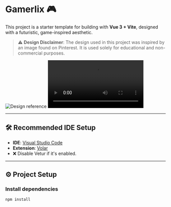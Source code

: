 # Gamerlix 🎮

This project is a starter template for building with **Vue 3 + Vite**, designed with a futuristic, game-inspired aesthetic.

> ⚠️ **Design Disclaimer**: The design used in this project was inspired by an image found on Pinterest. It is used solely for educational and non-commercial purposes.

![Design reference](![image](https://github.com/user-attachments/assets/609d4049-5bda-4416-8b05-ac2214db7479))
![Web result](https://i.imgur.com/0JI9r8o.mp4)

---

## 🛠️ Recommended IDE Setup

- **IDE**: [Visual Studio Code](https://code.visualstudio.com/)
- **Extension**: [Volar](https://marketplace.visualstudio.com/items?itemName=Vue.)
- ❌ Disable Vetur if it's enabled.

---

## ⚙️ Project Setup

### Install dependencies

```bash
npm install
